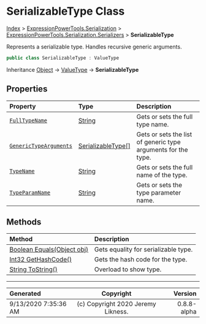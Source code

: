 ﻿# SerializableType Class

[Index](../index.md) > [ExpressionPowerTools.Serialization](ExpressionPowerTools.Serialization.a.md) > [ExpressionPowerTools.Serialization.Serializers](ExpressionPowerTools.Serialization.Serializers.n.md) > **SerializableType**

Represents a serializable type. Handles recursive generic arguments.

```csharp
public class SerializableType : ValueType
```

Inheritance [Object](https://docs.microsoft.com/dotnet/api/system.object) → [ValueType](https://docs.microsoft.com/dotnet/api/system.valuetype) → **SerializableType**

## Properties

| Property | Type | Description |
| :-- | :-- | :-- |
| [`FullTypeName`](ExpressionPowerTools.Serialization.Serializers.SerializableType.FullTypeName.prop.md) | [String](https://docs.microsoft.com/dotnet/api/system.string) | Gets or sets the full type name. |
| [`GenericTypeArguments`](ExpressionPowerTools.Serialization.Serializers.SerializableType.GenericTypeArguments.prop.md) | [SerializableType[]](ExpressionPowerTools.Serialization.Serializers.SerializableType.cs.md) | Gets or sets the list of generic type arguments for the type. |
| [`TypeName`](ExpressionPowerTools.Serialization.Serializers.SerializableType.TypeName.prop.md) | [String](https://docs.microsoft.com/dotnet/api/system.string) | Gets or sets the full name of the type. |
| [`TypeParamName`](ExpressionPowerTools.Serialization.Serializers.SerializableType.TypeParamName.prop.md) | [String](https://docs.microsoft.com/dotnet/api/system.string) | Gets or sets the type parameter name. |

## Methods

| Method | Description |
| :-- | :-- |
| [Boolean Equals(Object obj)](ExpressionPowerTools.Serialization.Serializers.SerializableType.Equals.m.md) | Gets equality for serializable type. |
| [Int32 GetHashCode()](ExpressionPowerTools.Serialization.Serializers.SerializableType.GetHashCode.m.md) | Gets the hash code for the type. |
| [String ToString()](ExpressionPowerTools.Serialization.Serializers.SerializableType.ToString.m.md) | Overload to show type. |

---

| Generated | Copyright | Version |
| :-- | :-: | --: |
| 9/13/2020 7:35:36 AM | (c) Copyright 2020 Jeremy Likness. | 0.8.8-alpha |
